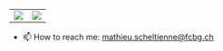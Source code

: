 <table> 
<tr style='border:0px'>
<td>  <img align="center" src="https://github-readme-stats.vercel.app/api?username=mscheltienne&show_icons=true&theme=slateorange" /></td>
<td>  <img align="center" src="https://github-readme-stats.vercel.app/api/top-langs/?username=mscheltienne&layout=compact&theme=slateorange" /></td>
</tr>
</table>

- 📫 How to reach me: mathieu.scheltienne@fcbg.ch
